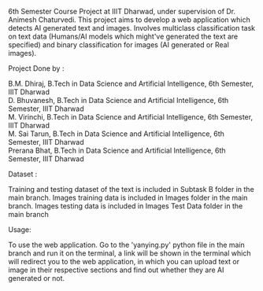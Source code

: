 6th Semester Course Project at IIIT Dharwad, under supervision of Dr. Animesh Chaturvedi. This project aims to develop a web application which detects AI generated text and images.
Involves multiclass classification task on text data (Humans/AI models which might've generated the text are specified) and binary classification for images (AI generated or Real images).

Project Done by :

B.M. Dhiraj, B.Tech in Data Science and Artificial Intelligence, 6th Semester, IIIT Dharwad  
D. Bhuvanesh, B.Tech in Data Science and Artificial Intelligence, 6th Semester, IIIT Dharwad  
M. Virinchi, B.Tech in Data Science and Artificial Intelligence, 6th Semester, IIIT Dharwad  
M. Sai Tarun, B.Tech in Data Science and Artificial Intelligence, 6th Semester, IIIT Dharwad  
Prerana Bhat, B.Tech in Data Science and Artificial Intelligence, 6th Semester, IIIT Dharwad

Dataset :

Training and testing dataset of the text is included in Subtask B folder in the main branch.
Images training data is included in Images folder in the main branch.
Images testing data is included in Images Test Data folder in the main branch

Usage:

To use the web application. Go to the 'yanying.py' python file in the main branch and run it on the terminal, a link will be shown in the terminal which will redirect you to the web application,
in which you can upload text or image in their respective sections and find out whether they are AI generated or not. 
